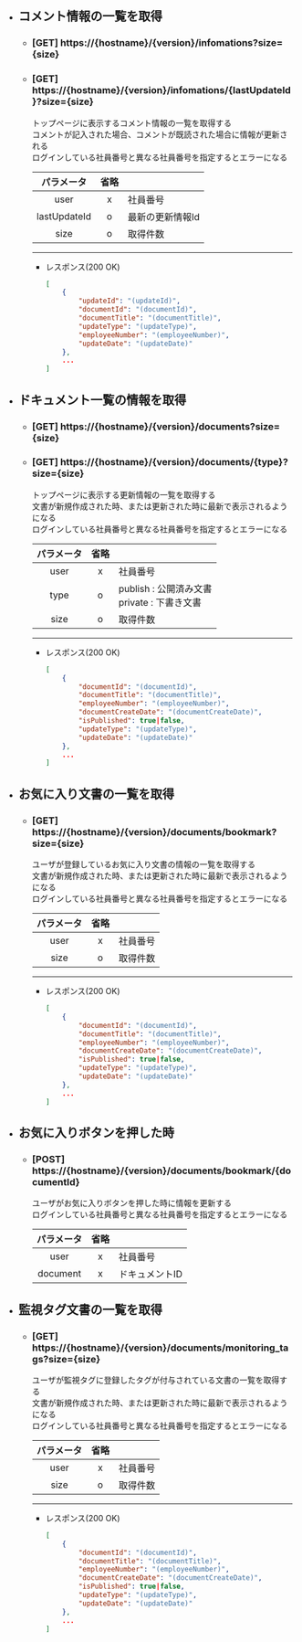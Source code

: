 - ## コメント情報の一覧を取得
    - ### [GET] https://{hostname}/{version}/infomations?size={size}
    - ### [GET] https://{hostname}/{version}/infomations/{lastUpdateId}?size={size}
        トップページに表示するコメント情報の一覧を取得する<br>
        コメントが記入された場合、コメントが既読された場合に情報が更新される<br>
        ログインしている社員番号と異なる社員番号を指定するとエラーになる


        | パラメータ | 省略 |  |  
        | :---: | :---: | --- |
        | user | x | 社員番号 |
        | lastUpdateId | o | 最新の更新情報Id |
        | size | o | 取得件数 |
        
        ---
        - レスポンス(200 OK)
            ```json
            [
                {
                    "updateId": "(updateId)",
                    "documentId": "(documentId)",
                    "documentTitle": "(documentTitle)",
                    "updateType": "(updateType)",
                    "employeeNumber": "(employeeNumber)",
                    "updateDate": "(updateDate)"
                },
                ...
            ]
            ```


- ## ドキュメント一覧の情報を取得
    - ### [GET] https://{hostname}/{version}/documents?size={size}
    - ### [GET] https://{hostname}/{version}/documents/{type}?size={size}
        トップページに表示する更新情報の一覧を取得する<br>
        文書が新規作成された時、または更新された時に最新で表示されるようになる<br>
        ログインしている社員番号と異なる社員番号を指定するとエラーになる


        | パラメータ | 省略 |  |  
        | :---: | :---: | --- |
        | user | x | 社員番号 |
        | type | o | publish : 公開済み文書<br>private : 下書き文書 |
        | size | o | 取得件数 |
        
        ---
        - レスポンス(200 OK)
            ```json
            [
                {
                    "documentId": "(documentId)",
                    "documentTitle": "(documentTitle)",
                    "employeeNumber": "(employeeNumber)",
                    "documentCreateDate": "(documentCreateDate)",
                    "isPublished": true|false,
                    "updateType": "(updateType)",
                    "updateDate": "(updateDate)"
                },
                ...
            ]
            ```


- ## お気に入り文書の一覧を取得
    - ### [GET] https://{hostname}/{version}/documents/bookmark?size={size}
        ユーザが登録しているお気に入り文書の情報の一覧を取得する<br>
        文書が新規作成された時、または更新された時に最新で表示されるようになる<br>
        ログインしている社員番号と異なる社員番号を指定するとエラーになる


        | パラメータ | 省略 |  |  
        | :---: | :---: | --- |
        | user | x | 社員番号 |
        | size | o | 取得件数 |
        
        ---
        - レスポンス(200 OK)
            ```json
            [
                {
                    "documentId": "(documentId)",
                    "documentTitle": "(documentTitle)",
                    "employeeNumber": "(employeeNumber)",
                    "documentCreateDate": "(documentCreateDate)",
                    "isPublished": true|false,
                    "updateType": "(updateType)",
                    "updateDate": "(updateDate)"
                },
                ...
            ]
            ```

- ## お気に入りボタンを押した時
    - ### [POST] https://{hostname}/{version}/documents/bookmark/{documentId}
        ユーザがお気に入りボタンを押した時に情報を更新する<br>
        ログインしている社員番号と異なる社員番号を指定するとエラーになる


        | パラメータ | 省略 |  |  
        | :---: | :---: | --- |
        | user | x | 社員番号 |
        | document | x | ドキュメントID |


        
        
- ## 監視タグ文書の一覧を取得
    - ### [GET] https://{hostname}/{version}/documents/monitoring_tags?size={size}
        ユーザが監視タグに登録したタグが付与されている文書の一覧を取得する<br>
        文書が新規作成された時、または更新された時に最新で表示されるようになる<br>
        ログインしている社員番号と異なる社員番号を指定するとエラーになる

        | パラメータ | 省略 |  |  
        | :---: | :---: | --- |
        | user | x | 社員番号 |
        | size | o | 取得件数 |
        
        ---
        - レスポンス(200 OK)
            ```json
            [
                {
                    "documentId": "(documentId)",
                    "documentTitle": "(documentTitle)",
                    "employeeNumber": "(employeeNumber)",
                    "documentCreateDate": "(documentCreateDate)",
                    "isPublished": true|false,
                    "updateType": "(updateType)",
                    "updateDate": "(updateDate)"
                },
                ...
            ]
            ```

